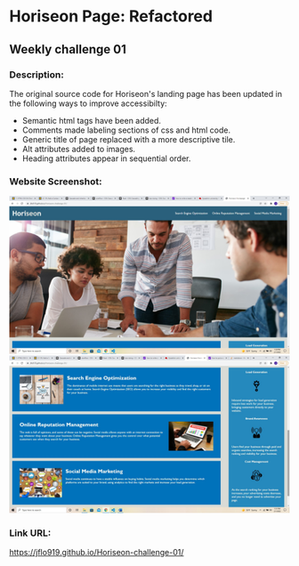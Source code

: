 # Horiseon Page: Refactored
## Weekly challenge 01

### Description:
The original source code for Horiseon's landing page has been updated in the following ways to improve accessibilty:
* Semantic html tags have been added.
* Comments made labeling sections of css and html code.
* Generic title of page replaced with a more descriptive tile.
* Alt attributes added to images.
* Heading attributes appear in sequential order. 

### Website Screenshot:

![Alt text](/assets/images/screenshot-01.jpg?raw=true "Screenshot 1")
![Alt text](/assets/images/screenshot-02.jpg?raw=true "Screenshot 2")

### Link URL:

https://jflo919.github.io/Horiseon-challenge-01/ 
